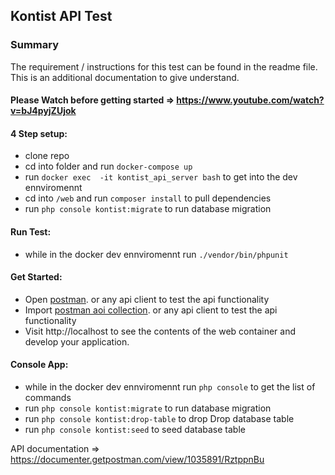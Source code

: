 ## Kontist API Test


### Summary
The requirement / instructions for this test can be found in the readme file. This is an additional documentation to give understand.


#### Please Watch before getting started => ​https://www.youtube.com/watch?v=bJ4pyjZUjok


#### 4 Step setup:
- clone repo
- cd into folder and run ```docker-compose up```
- run ```docker exec  -it kontist_api_server bash``` to get into the dev ennviromennt
- cd into ```/web``` and run ```composer install``` to pull dependencies
- run ```php console kontist:migrate``` to run database migration

#### Run Test:
  - while in the docker dev ennviromennt run ```./vendor/bin/phpunit``` 

#### Get Started:
- Open [postman](https://www.getpostman.com/apps). or any api client to test the api functionality
- Import [postman aoi collection](https://www.getpostman.com/collections/b5f7da2dc2d9f65f3cde). or any api client to test the api functionality
- Visit http://localhost to see the contents of the web container and develop your application.

#### Console App:
- while in the docker dev ennviromennt run ```php console``` to get the list of commands
- run ```php console kontist:migrate``` to run database migration
- run ```php console kontist:drop-table``` to drop  Drop database table
- run ```php console kontist:seed``` to seed database table

API documentation => https://documenter.getpostman.com/view/1035891/RztppnBu




